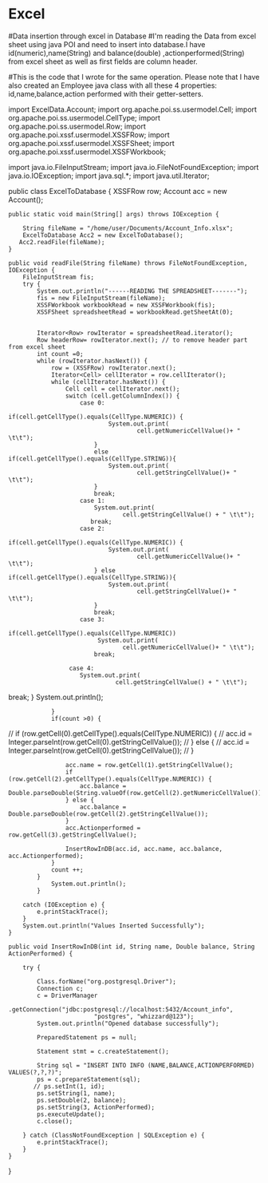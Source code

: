# Excel
#Data insertion through excel in Database
#I'm reading the Data from excel sheet using java POI and need to insert into database.I have id(numeric),name(String) and balance(double) ,actionperformed(String) from excel sheet as well as first fields are column header.

#This is the code that I wrote for the same operation. Please note that I have also created an Employee java class with all these 4 properties: id,name,balance,action performed with their getter-setters.

import ExcelData.Account;
import org.apache.poi.ss.usermodel.Cell;
import org.apache.poi.ss.usermodel.CellType;
import org.apache.poi.ss.usermodel.Row;
import org.apache.poi.xssf.usermodel.XSSFRow;
import org.apache.poi.xssf.usermodel.XSSFSheet;
import org.apache.poi.xssf.usermodel.XSSFWorkbook;

import java.io.FileInputStream;
import java.io.FileNotFoundException;
import java.io.IOException;
import java.sql.*;
import java.util.Iterator;

public class ExcelToDatabase {
    XSSFRow row;
    Account acc = new Account();

    public static void main(String[] args) throws IOException {

        String fileName = "/home/user/Documents/Account_Info.xlsx";
        ExcelToDatabase Acc2 = new ExcelToDatabase();
       Acc2.readFile(fileName);
    }

    public void readFile(String fileName) throws FileNotFoundException, IOException {
        FileInputStream fis;
        try {
            System.out.println("------READING THE SPREADSHEET-------");
            fis = new FileInputStream(fileName);
            XSSFWorkbook workbookRead = new XSSFWorkbook(fis);
            XSSFSheet spreadsheetRead = workbookRead.getSheetAt(0);


            Iterator<Row> rowIterator = spreadsheetRead.iterator();
            Row headerRow= rowIterator.next(); // to remove header part from excel sheet
            int count =0;
            while (rowIterator.hasNext()) {
                row = (XSSFRow) rowIterator.next();
                Iterator<Cell> cellIterator = row.cellIterator();
                while (cellIterator.hasNext()) {
                    Cell cell = cellIterator.next();
                    switch (cell.getColumnIndex()) {
                        case 0:
                            if(cell.getCellType().equals(CellType.NUMERIC)) {
                                System.out.print(
                                        cell.getNumericCellValue()+ " \t\t");
                            }
                            else if(cell.getCellType().equals(CellType.STRING)){
                                System.out.print(
                                        cell.getStringCellValue()+ " \t\t");
                            }
                            break;
                        case 1:
                            System.out.print(
                                    cell.getStringCellValue() + " \t\t");
                           break;
                        case 2:
                            if(cell.getCellType().equals(CellType.NUMERIC)) {
                                System.out.print(
                                        cell.getNumericCellValue()+ " \t\t");
                            } else if(cell.getCellType().equals(CellType.STRING)){
                                System.out.print(
                                        cell.getStringCellValue()+ " \t\t");
                            }
                            break;
                        case 3:
                            if(cell.getCellType().equals(CellType.NUMERIC))
                             System.out.print(
                                    cell.getNumericCellValue()+ " \t\t");
                            break;

                     case 4:
                        System.out.print(
                                  cell.getStringCellValue() + " \t\t");
break;
                    }
                    System.out.println();

                }
                if(count >0) {
//                    if (row.getCell(0).getCellType().equals(CellType.NUMERIC)) {
//                        acc.id = Integer.parseInt(row.getCell(0).getStringCellValue());
//                    } else {
//                        acc.id = Integer.parseInt(row.getCell(0).getStringCellValue());
//                    }

                    acc.name = row.getCell(1).getStringCellValue();
                    if (row.getCell(2).getCellType().equals(CellType.NUMERIC)) {
                        acc.balance = Double.parseDouble(String.valueOf(row.getCell(2).getNumericCellValue()));
                    } else {
                        acc.balance = Double.parseDouble(row.getCell(2).getStringCellValue());
                    }
                    acc.Actionperformed = row.getCell(3).getStringCellValue();

                    InsertRowInDB(acc.id, acc.name, acc.balance, acc.Actionperformed);
                }
                count ++;
            }
                System.out.println();
            }

        catch (IOException e) {
            e.printStackTrace();
        }
        System.out.println("Values Inserted Successfully");
    }

    public void InsertRowInDB(int id, String name, Double balance, String ActionPerformed) {

        try {

            Class.forName("org.postgresql.Driver");
            Connection c;
            c = DriverManager
                    .getConnection("jdbc:postgresql://localhost:5432/Account_info",
                            "postgres", "whizzard@123");
            System.out.println("Opened database successfully");

            PreparedStatement ps = null;

            Statement stmt = c.createStatement();

            String sql = "INSERT INTO INFO (NAME,BALANCE,ACTIONPERFORMED) VALUES(?,?,?)";
            ps = c.prepareStatement(sql);
           // ps.setInt(1, id);
            ps.setString(1, name);
            ps.setDouble(2, balance);
            ps.setString(3, ActionPerformed);
            ps.executeUpdate();
            c.close();

        } catch (ClassNotFoundException | SQLException e) {
            e.printStackTrace();
        }
    }

}





